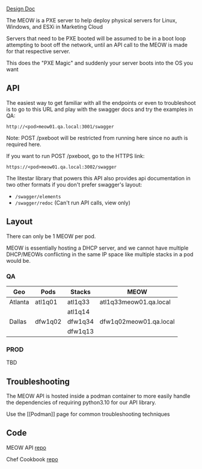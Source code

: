 
[Design Doc](https://salesforce.quip.com/No9WAapQw5FD)

The MEOW is a PXE server to help deploy physical servers for Linux, Windows, and ESXi in Marketing Cloud

Servers that need to be PXE booted will be assumed to be in a boot loop attempting to boot off the network, until an API call to the MEOW is made for that respective server.

This does the "PXE Magic" and suddenly your server boots into the OS you want

## API

The easiest way to get familiar with all the endpoints or even to troubleshoot is to go to this URL and play with the swagger docs and try the examples in QA:
```
http://<pod>meow01.qa.local:3001/swagger
```
Note: POST /pxeboot will be restricted from running here since no auth is required here.

If you want to run POST /pxeboot, go to the HTTPS link:
```
https://<pod>meow01.qa.local:3002/swagger
```

The litestar library that powers this API also provides api documentation in two other formats if you don't prefer swagger's layout:

- `/swagger/elements` 
- `/swagger/redoc` (Can't run API calls, view only)

## Layout

There can only be 1 MEOW per pod. 

MEOW is essentially hosting a DHCP server, and we cannot have multiple DHCP/MEOWs conflicting in the same IP space like multiple stacks in a pod would be.
### QA

| Geo     | Pods    | Stacks  | MEOW                   |
| ------- | ------- | ------- | ---------------------- |
| Atlanta | atl1q01 | atl1q33 | atl1q33meow01.qa.local |
|         |         | atl1q14 |                        |
| Dallas  | dfw1q02 | dfw1q34 | dfw1q02meow01.qa.local |
|         |         | dfw1q13 |                        |

### PROD

TBD

## Troubleshooting

The MEOW API is hosted inside a podman container to more easily handle the dependencies of requiring python3.10 for our API library.

Use the [[Podman]] page for common troubleshooting techniques

## Code

MEOW API [repo](https://github.com/sfdc-mc-mj/LINUX.Containers.meow-api/)

Chef Cookbook [repo](https://github.com/sfdc-mc-mj/LINUX.sfmc_meow/)